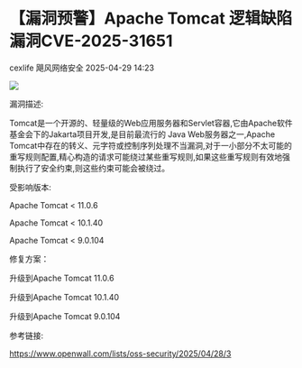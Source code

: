 #  【漏洞预警】Apache Tomcat 逻辑缺陷漏洞CVE-2025-31651   
cexlife  飓风网络安全   2025-04-29 14:23  
  
![](https://mmbiz.qpic.cn/mmbiz_png/ibhQpAia4xu01bUFX4qDZZnSIlYy4OstrQdUTumB7CScpjkhk4bdUGjqVIURcGNIIDozGlhM88mg3MBcZJ53SfEQ/640?wx_fmt=png&from=appmsg "")  
  
漏洞描述:  
  
Tomcat是一个开源的、轻量级的Web应用服务器和Servlet容器,它由Apache软件基金会下的Jakarta项目开发,是目前最流行的 Java Web服务器之一,Apache Tomcat中存在的转义、元字符或控制序列处理不当漏洞,对于一小部分不太可能的重写规则配置,精心构造的请求可能绕过某些重写规则,如果这些重写规则有效地强制执行了安全约束,则这些约束可能会被绕过。  
  
受影响版本:  
  
Apache Tomcat < 11.0.6  
  
Apache Tomcat < 10.1.40  
  
Apache Tomcat < 9.0.104  
  
修复方案：  
  
升级到Apache Tomcat 11.0.6  
  
升级到Apache Tomcat 10.1.40  
  
升级到Apache Tomcat 9.0.104  
  
参考链接:  
  
https://www.openwall.com/lists/oss-security/2025/04/28/3  
  
  
